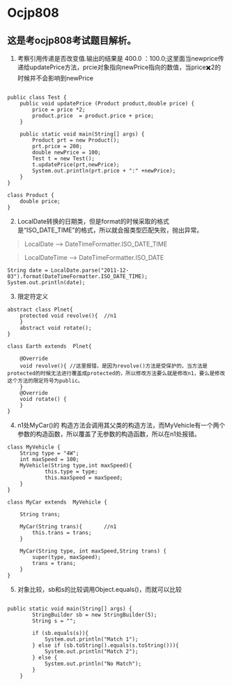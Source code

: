 # Ocjp808

## 这是考ocjp808考试题目解析。

1. 考察引用传递是否改变值.输出的结果是 400.0 ：100.0;这里面当newprice传递给updatePrice方法，prcie对象指向newPrice指向的数值，当price✖️2的时候并不会影响到newPrice
```

public class Test {
    public void updatePrice (Product product,double price) {
        price = price *2;
        product.price  = product.price + price;
    }

    public static void main(String[] args) {
        Product prt = new Product();
        prt.price = 200;
        double newPrice = 100;
        Test t = new Test();
        t.updatePrice(prt,newPrice);
        System.out.println(prt.price + ":" +newPrice);
    }
}

class Product {
    double price;
}

```

2. LocalDate转换的日期类，但是format的时候采取的格式是“ISO_DATE_TIME”的格式，所以就会报类型匹配失败，抛出异常。

> LocalDate        -->   DateTimeFormatter.ISO_DATE_TIME

> LocalDateTime    -->   DateTimeFormatter.ISO_DATE  

```
String date = LocalDate.parse("2011-12-03").format(DateTimeFormatter.ISO_DATE_TIME);
System.out.println(date);
```

3.  限定符定义

```
abstract class Plnet{
    protected void revolve(){  //n1
    }
    abstract void rotate();
}

class Earth extends  Plnet{

    @Override
    void revolve(){ //这里报错，是因为revolve()方法是受保护的，当方法是protected的时候无法进行覆盖成protected的，所以修改方法要么就是修改n1，要么是修改这个方法的限定符号为public。
    }
    @Override
    void rotate() {
    }
}

```

4.  n1处MyCar()的 构造方法会调用其父类的构造方法，而MyVehicle有一个两个参数的构造函数，所以覆盖了无参数的构造函数，所以在n1处报错。

```
class MyVehicle {
    String type = "4W";
    int maxSpeed = 100;
    MyVehicle(String type,int maxSpeed){
            this.type = type;
            this.maxSpeed = maxSpeed;
    }
}

class MyCar extends  MyVehicle {

    String trans;

    MyCar(String trans){       //n1
        this.trans = trans;
    }

    MyCar(String type, int maxSpeed,String trans) {
        super(type, maxSpeed);
        trans = trans;
    }
}

```

5. 对象比较，sb和s的比较调用Object.equals()，而就可以比较

```

public static void main(String[] args) {
        StringBuilder sb = new StringBuilder(5);
        String s = "";

        if (sb.equals(s)){
            System.out.println("Match 1");
        } else if (sb.toString().equals(s.toString())){
            System.out.println("Match 2");
        } else {
            System.out.println("No Match");
        }
    }

```
